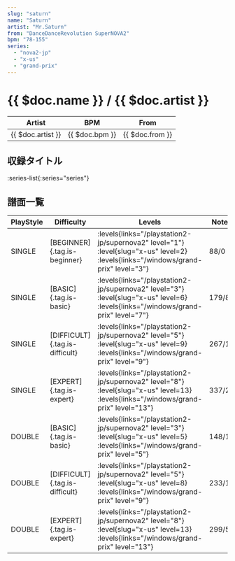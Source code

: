 ```yaml
---
slug: "saturn"
name: "Saturn"
artist: "Mr.Saturn"
from: "DanceDanceRevolution SuperNOVA2"
bpm: "78-155"
series:
  - "nova2-jp"
  - "x-us"
  - "grand-prix"
---
```


# {{ $doc.name }} / {{ $doc.artist }}

|Artist|BPM|From|
|------|---|----|
|{{ $doc.artist }}|{{ $doc.bpm }}|{{ $doc.from }}|

## 収録タイトル

:series-list{:series="series"}

## 譜面一覧

|PlayStyle|Difficulty|Levels|Notes|Movie|
|---------|----------|------|-----|-----|
|SINGLE|[BEGINNER]{.tag.is-beginner}| :levels{links="/playstation2-jp/supernova2" level="1"} :level{slug="x-us" level=2}  :levels{links="/windows/grand-prix" level="3"}|88/0||
|SINGLE|[BASIC]{.tag.is-basic}| :levels{links="/playstation2-jp/supernova2" level="3"} :level{slug="x-us" level=6}  :levels{links="/windows/grand-prix" level="7"}|179/8||
|SINGLE|[DIFFICULT]{.tag.is-difficult}| :levels{links="/playstation2-jp/supernova2" level="5"} :level{slug="x-us" level=9}  :levels{links="/windows/grand-prix" level="9"}|267/16||
|SINGLE|[EXPERT]{.tag.is-expert}| :levels{links="/playstation2-jp/supernova2" level="8"} :level{slug="x-us" level=13}  :levels{links="/windows/grand-prix" level="13"}|337/27||
|DOUBLE|[BASIC]{.tag.is-basic}| :levels{links="/playstation2-jp/supernova2" level="3"} :level{slug="x-us" level=5}  :levels{links="/windows/grand-prix" level="5"}|148/10||
|DOUBLE|[DIFFICULT]{.tag.is-difficult}| :levels{links="/playstation2-jp/supernova2" level="5"} :level{slug="x-us" level=8}  :levels{links="/windows/grand-prix" level="9"}|233/16||
|DOUBLE|[EXPERT]{.tag.is-expert}| :levels{links="/playstation2-jp/supernova2" level="8"} :level{slug="x-us" level=13}  :levels{links="/windows/grand-prix" level="13"}|299/54||
